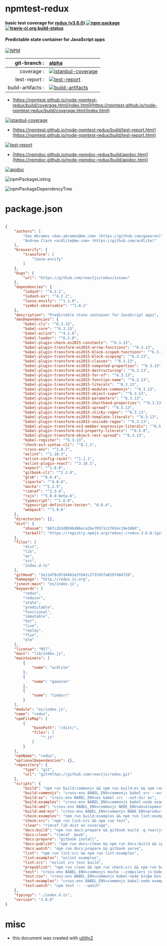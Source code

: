 # npmtest-redux

#### basic test coverage for  [redux (v3.6.0)](http://redux.js.org)  [![npm package](https://img.shields.io/npm/v/npmtest-redux.svg?style=flat-square)](https://www.npmjs.org/package/npmtest-redux) [![travis-ci.org build-status](https://api.travis-ci.org/npmtest/node-npmtest-redux.svg)](https://travis-ci.org/npmtest/node-npmtest-redux)

#### Predictable state container for JavaScript apps

[![NPM](https://nodei.co/npm/redux.png?downloads=true&downloadRank=true&stars=true)](https://www.npmjs.com/package/redux)

| git-branch : | [alpha](https://github.com/npmtest/node-npmtest-redux/tree/alpha)|
|--:|:--|
| coverage : | [![istanbul-coverage](https://npmtest.github.io/node-npmtest-redux/build/coverage.badge.svg)](https://npmtest.github.io/node-npmtest-redux/build/coverage.html/index.html)|
| test-report : | [![test-report](https://npmtest.github.io/node-npmtest-redux/build/test-report.badge.svg)](https://npmtest.github.io/node-npmtest-redux/build/test-report.html)|
| build-artifacts : | [![build-artifacts](https://npmtest.github.io/node-npmtest-redux/glyphicons_144_folder_open.png)](https://github.com/npmtest/node-npmtest-redux/tree/gh-pages/build)|

- [https://npmtest.github.io/node-npmtest-redux/build/coverage.html/index.html](https://npmtest.github.io/node-npmtest-redux/build/coverage.html/index.html)

[![istanbul-coverage](https://npmtest.github.io/node-npmtest-redux/build/screenCapture.buildCi.browser.%252Ftmp%252Fbuild%252Fcoverage.lib.html.png)](https://npmtest.github.io/node-npmtest-redux/build/coverage.html/index.html)

- [https://npmtest.github.io/node-npmtest-redux/build/test-report.html](https://npmtest.github.io/node-npmtest-redux/build/test-report.html)

[![test-report](https://npmtest.github.io/node-npmtest-redux/build/screenCapture.buildCi.browser.%252Ftmp%252Fbuild%252Ftest-report.html.png)](https://npmtest.github.io/node-npmtest-redux/build/test-report.html)

- [https://npmdoc.github.io/node-npmdoc-redux/build/apidoc.html](https://npmdoc.github.io/node-npmdoc-redux/build/apidoc.html)

[![apidoc](https://npmdoc.github.io/node-npmdoc-redux/build/screenCapture.buildCi.browser.%252Ftmp%252Fbuild%252Fapidoc.html.png)](https://npmdoc.github.io/node-npmdoc-redux/build/apidoc.html)

![npmPackageListing](https://npmtest.github.io/node-npmtest-redux/build/screenCapture.npmPackageListing.svg)

![npmPackageDependencyTree](https://npmtest.github.io/node-npmtest-redux/build/screenCapture.npmPackageDependencyTree.svg)



# package.json

```json

{
    "authors": [
        "Dan Abramov <dan.abramov@me.com> (https://github.com/gaearon)",
        "Andrew Clark <acdlite@me.com> (https://github.com/acdlite)"
    ],
    "browserify": {
        "transform": [
            "loose-envify"
        ]
    },
    "bugs": {
        "url": "https://github.com/reactjs/redux/issues"
    },
    "dependencies": {
        "lodash": "^4.2.1",
        "lodash-es": "^4.2.1",
        "loose-envify": "^1.1.0",
        "symbol-observable": "^1.0.2"
    },
    "description": "Predictable state container for JavaScript apps",
    "devDependencies": {
        "babel-cli": "^6.3.15",
        "babel-core": "^6.3.15",
        "babel-eslint": "^4.1.6",
        "babel-loader": "^6.2.0",
        "babel-plugin-check-es2015-constants": "^6.3.13",
        "babel-plugin-transform-es2015-arrow-functions": "^6.3.13",
        "babel-plugin-transform-es2015-block-scoped-functions": "^6.3.13",
        "babel-plugin-transform-es2015-block-scoping": "^6.3.13",
        "babel-plugin-transform-es2015-classes": "^6.3.13",
        "babel-plugin-transform-es2015-computed-properties": "^6.3.13",
        "babel-plugin-transform-es2015-destructuring": "^6.3.13",
        "babel-plugin-transform-es2015-for-of": "^6.3.13",
        "babel-plugin-transform-es2015-function-name": "^6.3.13",
        "babel-plugin-transform-es2015-literals": "^6.3.13",
        "babel-plugin-transform-es2015-modules-commonjs": "^6.3.13",
        "babel-plugin-transform-es2015-object-super": "^6.3.13",
        "babel-plugin-transform-es2015-parameters": "^6.3.13",
        "babel-plugin-transform-es2015-shorthand-properties": "^6.3.13",
        "babel-plugin-transform-es2015-spread": "^6.3.13",
        "babel-plugin-transform-es2015-sticky-regex": "^6.3.13",
        "babel-plugin-transform-es2015-template-literals": "^6.3.13",
        "babel-plugin-transform-es2015-unicode-regex": "^6.3.13",
        "babel-plugin-transform-es3-member-expression-literals": "^6.5.0",
        "babel-plugin-transform-es3-property-literals": "^6.5.0",
        "babel-plugin-transform-object-rest-spread": "^6.3.13",
        "babel-register": "^6.3.13",
        "check-es3-syntax-cli": "^0.1.1",
        "cross-env": "^1.0.7",
        "eslint": "^1.10.3",
        "eslint-config-rackt": "^1.1.1",
        "eslint-plugin-react": "^3.16.1",
        "expect": "^1.8.0",
        "gitbook-cli": "^2.3.0",
        "glob": "^6.0.4",
        "isparta": "^4.0.0",
        "mocha": "^2.2.5",
        "rimraf": "^2.3.4",
        "rxjs": "^5.0.0-beta.6",
        "typescript": "^1.8.0",
        "typescript-definition-tester": "0.0.4",
        "webpack": "^1.9.6"
    },
    "directories": {},
    "dist": {
        "shasum": "887c2b3d0b9bd86eca2be70571c27654c19e188d",
        "tarball": "https://registry.npmjs.org/redux/-/redux-3.6.0.tgz"
    },
    "files": [
        "dist",
        "lib",
        "es",
        "src",
        "index.d.ts"
    ],
    "gitHead": "3e114f8c0fd4461e2f642c2737d2fa8297484728",
    "homepage": "http://redux.js.org",
    "jsnext:main": "es/index.js",
    "keywords": [
        "redux",
        "reducer",
        "state",
        "predictable",
        "functional",
        "immutable",
        "hot",
        "live",
        "replay",
        "flux",
        "elm"
    ],
    "license": "MIT",
    "main": "lib/index.js",
    "maintainers": [
        {
            "name": "acdlite"
        },
        {
            "name": "gaearon"
        },
        {
            "name": "timdorr"
        }
    ],
    "module": "es/index.js",
    "name": "redux",
    "npmFileMap": [
        {
            "basePath": "/dist/",
            "files": [
                "*.js"
            ]
        }
    ],
    "npmName": "redux",
    "optionalDependencies": {},
    "repository": {
        "type": "git",
        "url": "git+https://github.com/reactjs/redux.git"
    },
    "scripts": {
        "build": "npm run build:commonjs && npm run build:es && npm run build:umd && npm run build:umd:min",
        "build:commonjs": "cross-env BABEL_ENV=commonjs babel src --out-dir lib",
        "build:es": "cross-env BABEL_ENV=es babel src --out-dir es",
        "build:examples": "cross-env BABEL_ENV=commonjs babel-node examples/buildAll.js",
        "build:umd": "cross-env BABEL_ENV=commonjs NODE_ENV=development webpack src/index.js dist/redux.js",
        "build:umd:min": "cross-env BABEL_ENV=commonjs NODE_ENV=production webpack src/index.js dist/redux.min.js",
        "check:examples": "npm run build:examples && npm run lint:examples && npm run test:examples",
        "check:src": "npm run lint:src && npm run test",
        "clean": "rimraf lib dist es coverage",
        "docs:build": "npm run docs:prepare && gitbook build -g reactjs/redux && cp logo/apple-touch-icon.png _book/gitbook/images/apple-touch-icon-precomposed-152.png && cp logo/favicon.ico _book/gitbook/images",
        "docs:clean": "rimraf _book",
        "docs:prepare": "gitbook install",
        "docs:publish": "npm run docs:clean && npm run docs:build && cp CNAME _book && cd _book && git init && git commit --allow-empty -m 'update book' && git checkout -b gh-pages && touch .nojekyll && git add . && git commit -am 'update book' && git push git@github.com:reactjs/redux gh-pages --force",
        "docs:watch": "npm run docs:prepare && gitbook serve",
        "lint": "npm run lint:src && npm run lint:examples",
        "lint:examples": "eslint examples",
        "lint:src": "eslint src test build",
        "prepublish": "npm run clean && npm run check:src && npm run build && check-es3-syntax lib/ dist/ --kill --print",
        "test": "cross-env BABEL_ENV=commonjs mocha --compilers js:babel-register --recursive",
        "test:cov": "cross-env BABEL_ENV=commonjs babel-node $(npm bin)/isparta cover $(npm bin)/_mocha -- --recursive",
        "test:examples": "cross-env BABEL_ENV=commonjs babel-node examples/testAll.js",
        "test:watch": "npm test -- --watch"
    },
    "typings": "./index.d.ts",
    "version": "3.6.0"
}
```



# misc
- this document was created with [utility2](https://github.com/kaizhu256/node-utility2)
